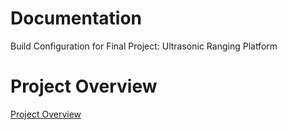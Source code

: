 # Documentation
Build Configuration for Final Project: Ultrasonic Ranging Platform
# Project Overview
[Project Overview](https://github.com/cu-ecen-aeld/final-project-GGnando/wiki/Project-Overview)
